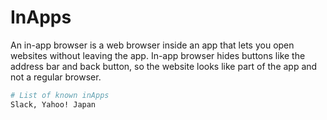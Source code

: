 # InApps

An in-app browser is a web browser inside an app that lets you open websites without leaving the app. In-app browser hides buttons like the address bar and back button, so the website looks like part of the app and not a regular browser.

```sh
# List of known inApps
Slack, Yahoo! Japan
```
